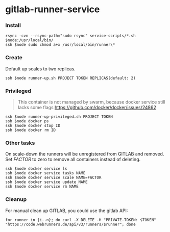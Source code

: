 # gitlab-runner-service


### Install 

    rsync -cvn --rsync-path="sudo rsync" service-scripts/*.sh $node:/usr/local/bin/
    ssh $node sudo chmod a+x /usr/local/bin/runner\*

### Create

Default up scales to two replicas.

    ssh $node runner-up.sh PROJECT TOKEN REPLICAS(default: 2)

### Privileged

> This container is not managed by swarm, because docker service still lacks some flags
> https://github.com/docker/docker/issues/24862

    ssh $node runner-up-privileged.sh PROJECT TOKEN
    ssh $node docker ps
    ssh $node docker stop ID
    ssh $node docker rm ID

### Other tasks

On scale-down the runners will be unregistered from GITLAB and removed.
Set _FACTOR_ to zero to remove all containers instead of deleting.
    
    ssh $node docker service ls
    ssh $node docker service tasks NAME
    ssh $node docker service scale NAME=FACTOR
    ssh $node docker service update NAME
    ssh $node docker service rm NAME

### Cleanup

For manual clean up GITLAB, you could use the gitlab API:

    for runner in {i..n}; do curl -X DELETE -H "PRIVATE-TOKEN: $TOKEN" "https://code.webrunners.de/api/v3/runners/$runner"; done

